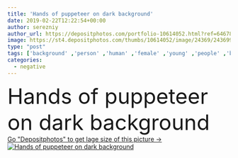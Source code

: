 ```yaml
---
title: 'Hands of puppeteer on dark background'
date: 2019-02-22T12:22:54+00:00
author: serezniy
author_url: https://depositphotos.com/portfolio-10614052.html?ref=64678756
image: https://st4.depositphotos.com/thumbs/10614052/image/24369/243699374/api_thumb_450.jpg?forcejpeg=true
type: "post"
tags: ['background' ,'person' ,'human' ,'female' ,'young' ,'people' ,'black' ,'power' ,'dark' ,'hands' ,'hand' ,'concept' ,'woman' ,'negative' ,'Obedience' ,'order' ,'strings' ,'control' ,'mind' ,'operate' ,'mental' ,'puppet' ,'marionette' ,'technique' ,'doll' ,'ropes' ,'domination' ,'brain' ,'obey' ,'society' ,'behaviour' ,'psychology' ,'weakness' ,'principles' ,'slave' ,'manipulation' ,'influence' ,'manipulator' ,'puppeteer' ,'manipulating' ,'hypnosis' ,'manipulate' ,'exploitation' ,'persuade' ,'will less' ]
categories: 
  - negative
---
```

<div aling="center">
            <font size="60"> Hands of puppeteer on dark background</font>   
</div>
<div>
    <a href='https://st4.depositphotos.com/thumbs/10614052/image/24369/243699374/api_thumb_450.jpg?forcejpeg=true?ref=64678756' target=_blank > Go "Depositphotos" to get lage size of this picture ->
        <img href='https://st4.depositphotos.com/thumbs/10614052/image/24369/243699374/api_thumb_450.jpg?forcejpeg=true?ref=64678756' src='https://st4.depositphotos.com/10614052/24369/i/950/depositphotos_243699374-stock-photo-hands-puppeteer-dark-background.jpg?forcejpeg=true' alt='Hands of puppeteer on dark background' >
    </a>
</div>
